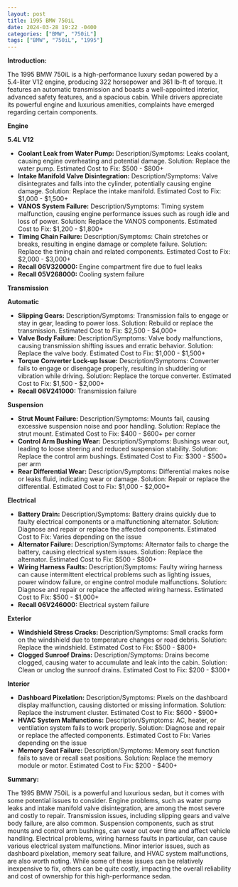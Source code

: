 ```yaml
---
layout: post
title: 1995 BMW 750iL
date: 2024-03-28 19:22 -0400
categories: ["BMW", "750iL"]
tags: ["BMW", "750iL", "1995"]
---
```

**Introduction:**

The 1995 BMW 750iL is a high-performance luxury sedan powered by a 5.4-liter V12 engine, producing 322 horsepower and 361 lb-ft of torque. It features an automatic transmission and boasts a well-appointed interior, advanced safety features, and a spacious cabin. While drivers appreciate its powerful engine and luxurious amenities, complaints have emerged regarding certain components.

**Engine**

**5.4L V12**

* **Coolant Leak from Water Pump:** Description/Symptoms: Leaks coolant, causing engine overheating and potential damage. Solution: Replace the water pump. Estimated Cost to Fix: $500 - $800+
* **Intake Manifold Valve Disintegration:** Description/Symptoms: Valve disintegrates and falls into the cylinder, potentially causing engine damage. Solution: Replace the intake manifold. Estimated Cost to Fix: $1,000 - $1,500+
* **VANOS System Failure:** Description/Symptoms: Timing system malfunction, causing engine performance issues such as rough idle and loss of power. Solution: Replace the VANOS components. Estimated Cost to Fix: $1,200 - $1,800+
* **Timing Chain Failure:** Description/Symptoms: Chain stretches or breaks, resulting in engine damage or complete failure. Solution: Replace the timing chain and related components. Estimated Cost to Fix: $2,000 - $3,000+
* **Recall 06V320000:** Engine compartment fire due to fuel leaks
* **Recall 05V268000:** Cooling system failure

**Transmission**

**Automatic**

* **Slipping Gears:** Description/Symptoms: Transmission fails to engage or stay in gear, leading to power loss. Solution: Rebuild or replace the transmission. Estimated Cost to Fix: $2,500 - $4,000+
* **Valve Body Failure:** Description/Symptoms: Valve body malfunctions, causing transmission shifting issues and erratic behavior. Solution: Replace the valve body. Estimated Cost to Fix: $1,000 - $1,500+
* **Torque Converter Lock-up Issue:** Description/Symptoms: Converter fails to engage or disengage properly, resulting in shuddering or vibration while driving. Solution: Replace the torque converter. Estimated Cost to Fix: $1,500 - $2,000+
* **Recall 06V241000:** Transmission failure

**Suspension**

* **Strut Mount Failure:** Description/Symptoms: Mounts fail, causing excessive suspension noise and poor handling. Solution: Replace the strut mount. Estimated Cost to Fix: $400 - $600+ per corner
* **Control Arm Bushing Wear:** Description/Symptoms: Bushings wear out, leading to loose steering and reduced suspension stability. Solution: Replace the control arm bushings. Estimated Cost to Fix: $300 - $500+ per arm
* **Rear Differential Wear:** Description/Symptoms: Differential makes noise or leaks fluid, indicating wear or damage. Solution: Repair or replace the differential. Estimated Cost to Fix: $1,000 - $2,000+

**Electrical**

* **Battery Drain:** Description/Symptoms: Battery drains quickly due to faulty electrical components or a malfunctioning alternator. Solution: Diagnose and repair or replace the affected components. Estimated Cost to Fix: Varies depending on the issue
* **Alternator Failure:** Description/Symptoms: Alternator fails to charge the battery, causing electrical system issues. Solution: Replace the alternator. Estimated Cost to Fix: $500 - $800+
* **Wiring Harness Faults:** Description/Symptoms: Faulty wiring harness can cause intermittent electrical problems such as lighting issues, power window failure, or engine control module malfunctions. Solution: Diagnose and repair or replace the affected wiring harness. Estimated Cost to Fix: $500 - $1,000+
* **Recall 06V246000:** Electrical system failure

**Exterior**

* **Windshield Stress Cracks:** Description/Symptoms: Small cracks form on the windshield due to temperature changes or road debris. Solution: Replace the windshield. Estimated Cost to Fix: $500 - $800+
* **Clogged Sunroof Drains:** Description/Symptoms: Drains become clogged, causing water to accumulate and leak into the cabin. Solution: Clean or unclog the sunroof drains. Estimated Cost to Fix: $200 - $300+

**Interior**

* **Dashboard Pixelation:** Description/Symptoms: Pixels on the dashboard display malfunction, causing distorted or missing information. Solution: Replace the instrument cluster. Estimated Cost to Fix: $600 - $900+
* **HVAC System Malfunctions:** Description/Symptoms: AC, heater, or ventilation system fails to work properly. Solution: Diagnose and repair or replace the affected components. Estimated Cost to Fix: Varies depending on the issue
* **Memory Seat Failure:** Description/Symptoms: Memory seat function fails to save or recall seat positions. Solution: Replace the memory module or motor. Estimated Cost to Fix: $200 - $400+

**Summary:**

The 1995 BMW 750iL is a powerful and luxurious sedan, but it comes with some potential issues to consider. Engine problems, such as water pump leaks and intake manifold valve disintegration, are among the most severe and costly to repair. Transmission issues, including slipping gears and valve body failure, are also common. Suspension components, such as strut mounts and control arm bushings, can wear out over time and affect vehicle handling. Electrical problems, wiring harness faults in particular, can cause various electrical system malfunctions. Minor interior issues, such as dashboard pixelation, memory seat failure, and HVAC system malfunctions, are also worth noting. While some of these issues can be relatively inexpensive to fix, others can be quite costly, impacting the overall reliability and cost of ownership for this high-performance sedan.
